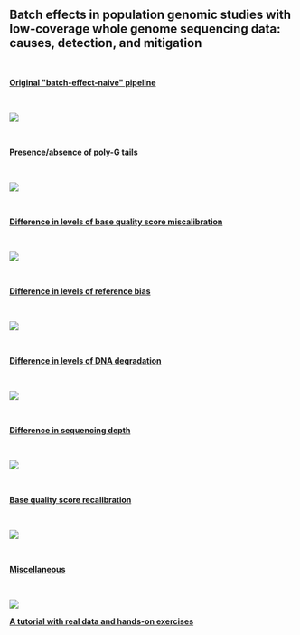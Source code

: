 ## Batch effects in population genomic studies with low-coverage whole genome sequencing data: causes, detection, and mitigation

<br>

[**Original "batch-effect-naive" pipeline**](https://github.com/therkildsen-lab/batch-effect/blob/main/markdown/original_pipeline.md)  

<br>

![](https://github.com/therkildsen-lab/batch-effect/blob/main/markdown/original_pipeline_files/figure-gfm/unnamed-chunk-24-1.png?raw=true)

<br>

[**Presence/absence of poly-G tails**](https://github.com/therkildsen-lab/batch-effect/blob/main/markdown/polyg.md)  

<br>

![](https://github.com/therkildsen-lab/batch-effect/raw/main/markdown/polyg_files/figure-gfm/unnamed-chunk-14-1.svg)

<br>

[**Difference in levels of base quality score miscalibration**](https://github.com/therkildsen-lab/batch-effect/blob/main/markdown/base_quality.md)

<br>

![](https://github.com/therkildsen-lab/batch-effect/raw/main/markdown/base_quality_files/figure-gfm/unnamed-chunk-7-1.png)

<br>

[**Difference in levels of reference bias**](https://github.com/therkildsen-lab/batch-effect/blob/main/markdown/reference_bias.md)

<br>

![](https://github.com/therkildsen-lab/batch-effect/raw/main/markdown/reference_bias_files/figure-gfm/unnamed-chunk-5-2.png)

<br>

[**Difference in levels of DNA degradation**](https://github.com/therkildsen-lab/batch-effect/blob/main/markdown/degradation.md)

<br>

![](https://github.com/therkildsen-lab/batch-effect/raw/main/markdown/degradation_files/figure-gfm/unnamed-chunk-6-1.png)

<br>

[**Difference in sequencing depth**](https://github.com/therkildsen-lab/batch-effect/blob/main/markdown/depth.md)

<br>

![](https://github.com/therkildsen-lab/batch-effect/raw/main/markdown/depth_files/figure-gfm/unnamed-chunk-5-1.png)

<br>

[**Base quality score recalibration**](https://github.com/therkildsen-lab/batch-effect/blob/main/markdown/bqsr.md)

<br>

![](https://raw.githubusercontent.com/therkildsen-lab/batch-effect/main/markdown/figures_files/figure-gfm/unnamed-chunk-8-1.png)

<br>

[**Miscellaneous**](https://github.com/therkildsen-lab/batch-effect/blob/main/markdown/figures.md)

<br>

![](https://github.com/therkildsen-lab/batch-effect/raw/main/markdown/figures_files/figure-gfm/unnamed-chunk-6-1.png)

[**A tutorial with real data and hands-on exercises**](https://github.com/therkildsen-lab/batch-effect/blob/main/tutorial/tutorial.md)
